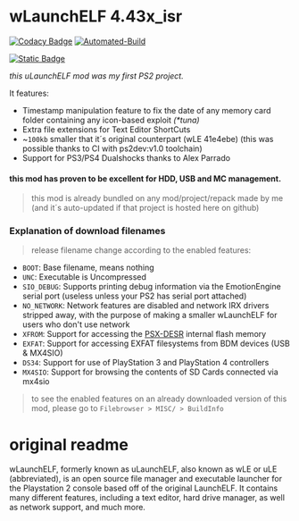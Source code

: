 # __wLaunchELF 4.43x_isr__
[![Codacy Badge](https://api.codacy.com/project/badge/Grade/5e07db76c668493d888a7f9b97d79821)](https://app.codacy.com/gh/israpps/wLaunchELF_ISR?utm_source=github.com&utm_medium=referral&utm_content=israpps/wLaunchELF_ISR&utm_campaign=Badge_Grade_Settings)
[![Automated-Build](https://github.com/israpps/wLaunchELF_ISR/actions/workflows/compile.yml/badge.svg)](https://github.com/israpps/wLaunchELF_ISR/actions/workflows/compile.yml)

[![Static Badge](https://img.shields.io/github/downloads/israpps/wLaunchELF_ISR/total?style=for-the-badge&logo=protondrive&logoColor=00CCFF&label=DOWNLOAD&labelColor=000000)](https://israpps.github.io/20210113_wLaunchELF_isr/#download)

_this uLaunchELF mod was my first PS2 project._

It features:

- Timestamp manipulation feature to fix the date of any memory card folder containing any icon-based exploit _(\*tuna)_
- Extra file extensions for Text Editor ShortCuts
- ~`100kb` smaller that it´s original counterpart (wLE 41e4ebe) (this was possible thanks to CI with ps2dev:v1.0 toolchain)
- Support for PS3/PS4 Dualshocks thanks to Alex Parrado
#### this mod has proven to be excellent for HDD, USB and MC management.

> this mod is already bundled on any mod/project/repack made by me (and it´s auto-updated if that project is hosted here on github)

### Explanation of download filenames

> release filename change according to the enabled features:

- `BOOT`: Base filename, means nothing
- `UNC`: Executable is Uncompressed
- `SIO_DEBUG`: Supports printing debug information via the EmotionEngine serial port (useless unless your PS2 has serial port attached)
- `NO_NETWORK`: Network features are disabled and network IRX drivers stripped away, with the purpose of making a smaller wLaunchELF for users who don't use network
- `XFROM`: Support for accessing the [PSX-DESR](https://upload.wikimedia.org/wikipedia/commons/f/fa/Console_psx.jpg) internal flash memory
- `EXFAT`: Support for accessing EXFAT filesystems from BDM devices (USB & MX4SIO)
- `DS34`: Support for use of PlayStation 3 and PlayStation 4 controllers
- `MX4SIO`: Support for browsing the contents of SD Cards connected via mx4sio

> to see the enabled features on an already downloaded version of this mod, please go to `Filebrowser > MISC/ > BuildInfo`

# **original readme**
wLaunchELF, formerly known as uLaunchELF, also known as wLE or uLE (abbreviated), is an open source file manager and executable launcher for the Playstation 2 console based off of the original LaunchELF. It contains many different features, including a text editor, hard drive manager, as well as network support, and much more.
